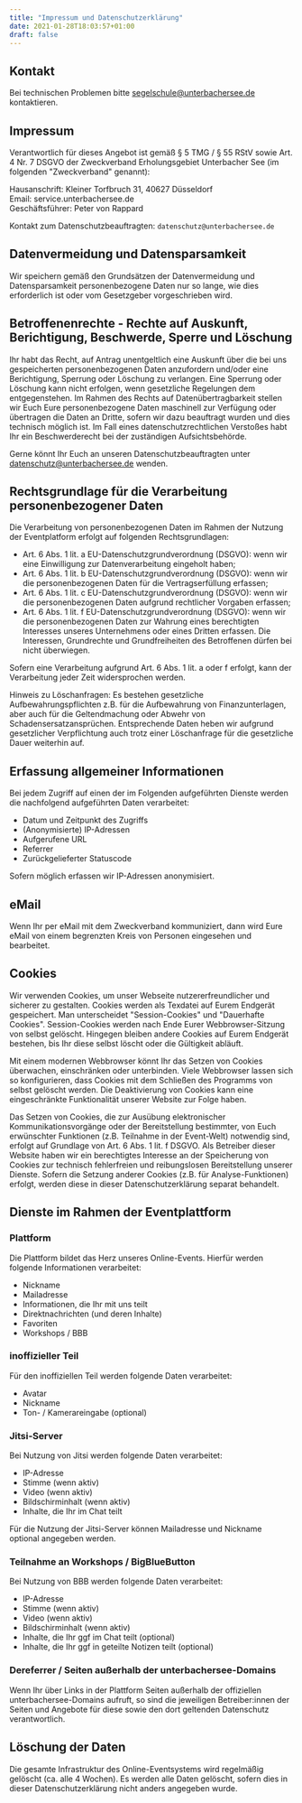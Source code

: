 ```yaml
---
title: "Impressum und Datenschutzerklärung"
date: 2021-01-28T18:03:57+01:00
draft: false
---
```


## Kontakt 

Bei technischen Problemen bitte <a href="mailto:segelschule@unterbachersee.de">segelschule@unterbachersee.de</a> kontaktieren.

## Impressum
Verantwortlich für dieses Angebot ist gemäß § 5 TMG / § 55 RStV sowie Art. 4 Nr. 7 DSGVO der Zweckverband Erholungsgebiet Unterbacher See (im folgenden "Zweckverband" genannt):


Hausanschrift: Kleiner Torfbruch 31, 40627 Düsseldorf  
Email: service.unterbachersee.de  
Geschäftsführer: Peter von Rappard


Kontakt zum Datenschutzbeauftragten: `datenschutz@unterbachersee.de`



## Datenvermeidung und Datensparsamkeit
Wir speichern gemäß den Grundsätzen der Datenvermeidung und Datensparsamkeit personenbezogene Daten nur so lange, wie dies erforderlich ist oder vom Gesetzgeber vorgeschrieben wird.


## Betroffenenrechte - Rechte auf Auskunft, Berichtigung, Beschwerde, Sperre und Löschung
Ihr habt das Recht, auf Antrag unentgeltlich eine Auskunft über die bei uns gespeicherten personenbezogenen Daten anzufordern und/oder eine Berichtigung, Sperrung oder Löschung zu verlangen. Eine Sperrung oder Löschung kann nicht erfolgen, wenn gesetzliche Regelungen dem entgegenstehen. 
Im Rahmen des Rechts auf Datenübertragbarkeit stellen wir Euch Eure personenbezogene Daten maschinell zur Verfügung oder übertragen die Daten an Dritte, sofern wir dazu beauftragt wurden und dies technisch möglich ist.
Im Fall eines datenschutzrechtlichen Verstoßes habt Ihr ein Beschwerderecht bei der zuständigen Aufsichtsbehörde.

Gerne könnt Ihr Euch an unseren Datenschutzbeauftragten unter datenschutz@unterbachersee.de wenden.


## Rechtsgrundlage für die Verarbeitung personenbezogener Daten
Die Verarbeitung von personenbezogenen Daten im Rahmen der Nutzung der Eventplatform erfolgt auf folgenden Rechtsgrundlagen:

- Art. 6 Abs. 1 lit. a EU-Datenschutzgrundverordnung (DSGVO): wenn wir eine Einwilligung zur Datenverarbeitung eingeholt haben;
- Art. 6 Abs. 1 lit. b EU-Datenschutzgrundverordnung (DSGVO): wenn wir die personenbezogenen Daten für die Vertragserfüllung erfassen;
- Art. 6 Abs. 1 lit. c EU-Datenschutzgrundverordnung (DSGVO): wenn wir die personenbezogenen Daten aufgrund rechtlicher Vorgaben erfassen;
- Art. 6 Abs. 1 lit. f EU-Datenschutzgrundverordnung (DSGVO): wenn wir die personenbezogenen Daten zur Wahrung eines berechtigten Interesses unseres Unternehmens oder eines Dritten erfassen. Die Interessen, Grundrechte und Grundfreiheiten des Betroffenen dürfen bei nicht überwiegen.

Sofern eine Verarbeitung aufgrund Art. 6 Abs. 1 lit. a oder f erfolgt, kann der Verarbeitung jeder Zeit widersprochen werden. 

Hinweis zu Löschanfragen: Es bestehen gesetzliche Aufbewahrungspflichten z.B. für die Aufbewahrung von Finanzunterlagen, aber auch für die Geltendmachung oder Abwehr von Schadensersatzansprüchen. Entsprechende Daten heben wir aufgrund gesetzlicher Verpflichtung auch trotz einer Löschanfrage für die gesetzliche Dauer weiterhin auf.




## Erfassung allgemeiner Informationen
Bei jedem Zugriff auf einen der im Folgenden aufgeführten Dienste werden die nachfolgend aufgeführten Daten verarbeitet:

- Datum und Zeitpunkt des Zugriffs
- (Anonymisierte) IP-Adressen
- Aufgerufene URL
- Referrer
- Zurückgelieferter Statuscode

Sofern möglich erfassen wir IP-Adressen anonymisiert.


## eMail
Wenn Ihr per eMail mit dem Zweckverband kommuniziert, dann wird Eure eMail von einem  begrenzten Kreis von Personen eingesehen und bearbeitet.


## Cookies
Wir verwenden Cookies, um unser Webseite nutzererfreundlicher und sicherer zu gestalten. Cookies werden als Texdatei auf Eurem Endgerät gespeichert. Man unterscheidet "Session-Cookies" und "Dauerhafte Cookies". Session-Cookies werden nach Ende Eurer Webbrowser-Sitzung von selbst gelöscht. Hingegen bleiben andere Cookies auf Eurem Endgerät bestehen, bis Ihr diese selbst löscht oder die Gültigkeit abläuft. 

Mit einem modernen Webbrowser könnt Ihr das Setzen von Cookies überwachen, einschränken oder unterbinden. Viele Webbrowser lassen sich so konfigurieren, dass Cookies mit dem Schließen des Programms von selbst gelöscht werden. Die Deaktivierung von Cookies kann eine eingeschränkte Funktionalität unserer Website zur Folge haben.

Das Setzen von Cookies, die zur Ausübung elektronischer Kommunikationsvorgänge oder der Bereitstellung bestimmter, von Euch erwünschter Funktionen (z.B. Teilnahme in der Event-Welt) notwendig sind, erfolgt auf Grundlage von Art. 6 Abs. 1 lit. f DSGVO. Als Betreiber dieser Website haben wir ein berechtigtes Interesse an der Speicherung von Cookies zur technisch fehlerfreien und reibungslosen Bereitstellung unserer Dienste. Sofern die Setzung anderer Cookies (z.B. für Analyse-Funktionen) erfolgt, werden diese in dieser Datenschutzerklärung separat behandelt.


## Dienste im Rahmen der Eventplattform

### Plattform 
Die Plattform bildet das Herz unseres Online-Events. Hierfür werden folgende Informationen verarbeitet:

- Nickname
- Mailadresse
- Informationen, die Ihr mit uns teilt
- Direktnachrichten (und deren Inhalte)
- Favoriten
- Workshops / BBB


### inoffizieller Teil
Für den inoffiziellen Teil werden folgende Daten verarbeitet:

- Avatar
- Nickname
- Ton- / Kamerareingabe (optional)

### Jitsi-Server
Bei Nutzung von Jitsi werden folgende Daten verarbeitet:

- IP-Adresse
- Stimme (wenn aktiv)
- Video (wenn aktiv)
- Bildschirminhalt (wenn aktiv)
- Inhalte, die Ihr im Chat teilt

Für die Nutzung der Jitsi-Server können Mailadresse und Nickname optional angegeben werden. 

### Teilnahme an Workshops / BigBlueButton
Bei Nutzung von BBB werden folgende Daten verarbeitet:

- IP-Adresse
- Stimme (wenn aktiv)
- Video (wenn aktiv)
- Bildschirminhalt (wenn aktiv)
- Inhalte, die Ihr ggf im Chat teilt (optional)
- Inhalte, die Ihr ggf in geteilte Notizen teilt (optional)



### Dereferrer / Seiten außerhalb der unterbachersee-Domains
Wenn Ihr über Links in der Plattform Seiten außerhalb der offiziellen unterbachersee-Domains aufruft, so sind die jeweiligen Betreiber:innen der Seiten und Angebote für diese sowie den dort geltenden Datenschutz verantwortlich. 

## Löschung der Daten
Die gesamte Infrastruktur des Online-Eventsystems wird regelmäßig gelöscht (ca. alle 4 Wochen). Es werden alle Daten gelöscht, sofern dies in dieser Datenschutzerklärung nicht anders angegeben wurde.

